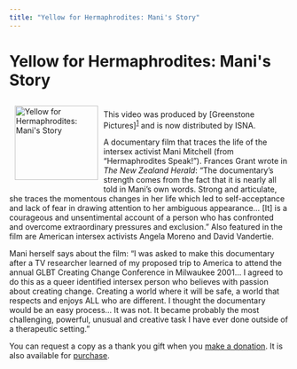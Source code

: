 ```yaml
---
title: "Yellow for Hermaphrodites: Mani's Story"
---
```


# Yellow for Hermaphrodites: Mani's Story

<p><img src="/img/store/manistory_c.jpg" width="150" height="134" alt="Yellow for Hermaphrodites: Mani's Story" align="left" hspace=10 vspace=10>  <br />
This video was produced by [Greenstone Pictures]<sup class="footnote" id="fnrev545671885d88eb3363c8c-1"><a href="#fn545671885d88eb3363c8c-1">1</a></sup> and is now distributed by <span class="caps">ISNA</span>.  </p>

A documentary film that traces the life of the intersex activist Mani Mitchell (from &#8220;Hermaphrodites Speak!&#8221;). Frances Grant wrote in <em>The New Zealand Herald</em>: &#8220;The documentary&#8217;s strength comes from the fact that it is nearly all told in Mani&#8217;s own words. Strong and articulate, she traces the momentous changes in her life which led to self-acceptance and lack of fear in drawing attention to her ambiguous appearance&#8230; [It] is a courageous and unsentimental account of a person who has confronted and overcome extraordinary pressures and exclusion.&#8221; Also featured in the film are American intersex activists Angela Moreno and David Vandertie.&nbsp;</p>  

<p>Mani herself says about the film: &#8220;I was asked to make this documentary after a TV researcher learned of my proposed trip to America to attend the annual <span class="caps">GLBT</span> Creating Change Conference in Milwaukee 2001&#8230; I agreed to do this as a queer identified intersex person who believes with passion about creating change. Creating a world where it will be safe, a world that respects and enjoys <span class="caps">ALL</span> who are different. I thought the documentary would be an easy process&#8230; It was not. It became probably the most challenging, powerful, unusual and creative task I have ever done outside of a therapeutic setting.&#8221;  </p>

<p>You can request a copy as a thank you gift when you <a href="/donate">make a donation</a>. It is also available for <a href="/videos/purchase">purchase</a>.</p>

 [1]: http://www.greenstonepictures.com